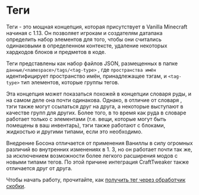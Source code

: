 # Теги

Теги - это мощная концепция, которая присутствует в Vanilla Minecraft начиная с 1.13. Он позволяет игрокам и создателям датапака определить набор элементов для того, чтобы они считались одинаковыми в определенном контексте, удаление некоторых хардкодов блоков и предметов в коде.

Теги представлены как набор файлов JSON, размещенных в папке `данные/<namespace>/tags/<tag-type>` , где `пространства имён` идентифицирует пространство имён, принадлежащее тэгам, и `<tag-type>` тип элементов, которые группы тегов.

Эта концепция может показаться похожей в концепции словаря руды, и на самом деле она почти одинакова. Однако, в отличие от словаря , тэги также могут ссылаться друг на друга, а некоторые выступают в качестве групп для других. Более того, в то время как руда в словаре работает только с элементами (т.е. вещи, которые могут быть помещены в ваш инвентарь), тэги также работают с блоками, жидкостью и другими типами, если это необходимо.

Внедрение Босона отличается от применения Ваниллы в силу огромных различий во внутренних изменениях в 1. 3, но он работает почти так же, за исключением возможности более легкого расширения модов с новыми типами тегов. По этой причине интеграция CraftTweaker также отличается друг от друга.

Чтобы начать работу, прочитайте, как [получить тег через обработчик скобки](/Mods/Boson/Tags/BracketHandler/).
